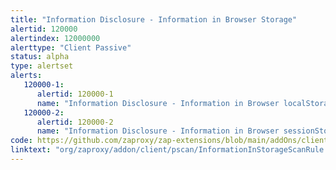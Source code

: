 ```yaml
---
title: "Information Disclosure - Information in Browser Storage"
alertid: 120000
alertindex: 12000000
alerttype: "Client Passive"
status: alpha
type: alertset
alerts:
   120000-1:
      alertid: 120000-1
      name: "Information Disclosure - Information in Browser localStorage"
   120000-2:
      alertid: 120000-2
      name: "Information Disclosure - Information in Browser sessionStorage"
code: https://github.com/zaproxy/zap-extensions/blob/main/addOns/client/src/main/java/org/zaproxy/addon/client/pscan/InformationInStorageScanRule.java
linktext: "org/zaproxy/addon/client/pscan/InformationInStorageScanRule.java"
---
```

